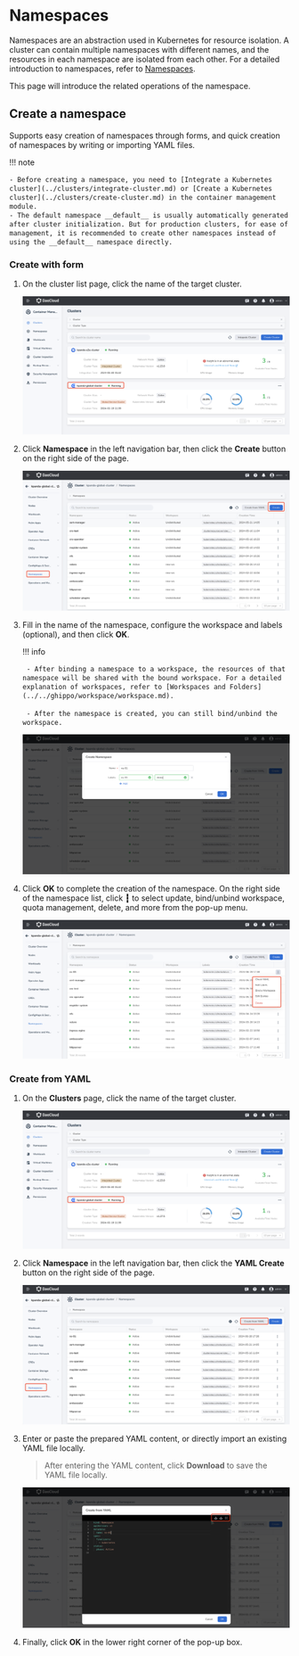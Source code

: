 # Namespaces

Namespaces are an abstraction used in Kubernetes for resource isolation. A cluster can contain multiple namespaces with different names, and the resources in each namespace are isolated from each other. For a detailed introduction to namespaces, refer to [Namespaces](https://kubernetes.io/docs/concepts/overview/working-with-objects/namespaces/).

This page will introduce the related operations of the namespace.

## Create a namespace

Supports easy creation of namespaces through forms, and quick creation of namespaces by writing or importing YAML files.

!!! note

    - Before creating a namespace, you need to [Integrate a Kubernetes cluster](../clusters/integrate-cluster.md) or [Create a Kubernetes cluster](../clusters/create-cluster.md) in the container management module.
    - The default namespace __default__ is usually automatically generated after cluster initialization. But for production clusters, for ease of management, it is recommended to create other namespaces instead of using the __default__ namespace directly.

### Create with form

1. On the cluster list page, click the name of the target cluster.

    ![Cluster Details](../images/crd01.png)

2. Click __Namespace__ in the left navigation bar, then click the __Create__ button on the right side of the page.

    ![Click to Create](../images/ns01.png)

3. Fill in the name of the namespace, configure the workspace and labels (optional), and then click __OK__.

    !!! info

        - After binding a namespace to a workspace, the resources of that namespace will be shared with the bound workspace. For a detailed explanation of workspaces, refer to [Workspaces and Folders](../../ghippo/workspace/workspace.md).

        - After the namespace is created, you can still bind/unbind the workspace.

    ![Fill the Form](../images/ns02.png)

4. Click __OK__ to complete the creation of the namespace. On the right side of the namespace list, click __┇__ to select update, bind/unbind workspace, quota management, delete, and more from the pop-up menu.

    ![More Operations](../images/ns03.png)


### Create from YAML

1. On the __Clusters__ page, click the name of the target cluster.

    ![Cluster Details](../images/crd01.png)

2. Click __Namespace__ in the left navigation bar, then click the __YAML Create__ button on the right side of the page.

    ![Click to Create](../images/ns00.png)

3. Enter or paste the prepared YAML content, or directly import an existing YAML file locally.

    > After entering the YAML content, click __Download__ to save the YAML file locally.

    ![Click to Create](../images/ns04.png)

4. Finally, click __OK__ in the lower right corner of the pop-up box.
